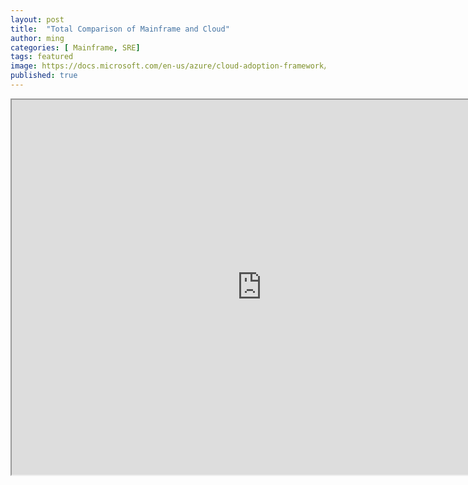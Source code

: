 ```yaml
---
layout: post
title:  "Total Comparison of Mainframe and Cloud"
author: ming
categories: [ Mainframe, SRE]
tags: featured
image: https://docs.microsoft.com/en-us/azure/cloud-adoption-framework/_images/mainframe-migration/mainframe-architecture.png
published: true
---
```


<iframe width="800" height="600" src="https://docs.google.com/spreadsheets/d/e/2PACX-1vQBA2CuZD98ZGcI3CkBiZ4yPGj1Qq2zca63BWpPJTbC4Wxvv3PlKNZuXrLeXFdA8AjmQypV_xDUvQEL/pubhtml?gid=0&amp;single=true&amp;widget=true&amp;headers=false"></iframe>
